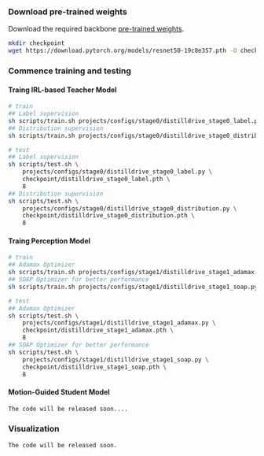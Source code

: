 ### Download pre-trained weights
Download the required backbone [pre-trained weights](https://download.pytorch.org/models/resnet50-19c8e357.pth).
```bash
mkdir checkpoint
wget https://download.pytorch.org/models/resnet50-19c8e357.pth -O checkpoint/resnet50-19c8e357.pth
```

### Commence training and testing
#### Traing IRL-based Teacher Model
```bash
# train
## Label supervision
sh scripts/train.sh projects/configs/stage0/distilldrive_stage0_label.py 8
## Distribution supervision
sh scripts/train.sh projects/configs/stage0/distilldrive_stage0_distribution.py 8

# test
## Label supervision
sh scripts/test.sh \
    projects/configs/stage0/distilldrive_stage0_label.py \
    checkpoint/distilldrive_stage0_label.pth \
    8
## Distribution supervision
sh scripts/test.sh \
    projects/configs/stage0/distilldrive_stage0_distribution.py \
    checkpoint/distilldrive_stage0_distribution.pth \
    8
```

#### Traing Perception Model
```bash
# train
## Adamax Optimizer
sh scripts/train.sh projects/configs/stage1/distilldrive_stage1_adamax.py 8
## SOAP Optimizer for better performance
sh scripts/train.sh projects/configs/stage1/distilldrive_stage1_soap.py 8

# test
## Adamax Optimizer
sh scripts/test.sh \
    projects/configs/stage1/distilldrive_stage1_adamax.py \
    checkpoint/distilldrive_stage1_adamax.pth \
    8
## SOAP Optimizer for better performance
sh scripts/test.sh \
    projects/configs/stage1/distilldrive_stage1_soap.py \
    checkpoint/distilldrive_stage1_soap.pth \
    8
```

#### Motion-Guided Student Model
```bash
The code will be released soon....
```

### Visualization
```bash
The code will be released soon.
```
